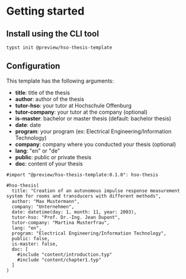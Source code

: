 # Getting started 


## Install using the CLI tool
```
typst init @preview/hso-thesis-template
```

## Configuration

This template has the following arguments:
- **title**: title of the thesis
- **author**: author of the thesis
- **tutor-hso**: your tutor at Hochschule Offenburg
- **tutor-company**: your tutor at the company (optional)
- **is-master**: bachelor or master thesis (default: bachelor thesis)
- **date**: date
- **program**: your program (ex: Electrical Engineering/Information Technology)
- **company**: company where you conducted your thesis (optional)
- **lang**: "en" or "de"
- **public**: public or private thesis
- **doc**: content of your thesis

```typst
#import "@preview/hso-thesis-template:0.1.0": hso-thesis

#hso-thesis(
  title: "Creation of an autonomous impulse response measurement system for rooms and transducers with different methods",
  author: "Max Mustermann",
  company: "Unternehmen",
  date: datetime(day: 1, month: 11, year: 2003),
  tutor-hso: "Prof. Dr.-Ing. Jean Dupont",
  tutor-company: "Martina Musterfrau",
  lang: "en",
  program: "Electrical Engineering/Information Technology",
  public: false,
  is-master: false,
  doc: [
    #include "content/introduction.typ"
    #include "content/chapter1.typ"
  ]
)

```



